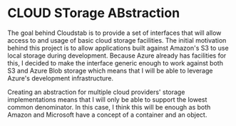 # CLOUD STorage ABstraction

The goal behind Cloudstab is to provide a set of interfaces that will allow access to and usage of basic cloud storage facilities.  The initial motivation behind this project is to allow applications built against Amazon's S3 to use local storage during development.  Because Azure already has facilities for this, I decided to make the interface generic enough to work against both S3 and Azure Blob storage which means that I will be able to leverage Azure's development infrastructure.

Creating an abstraction for multiple cloud providers' storage implementations means that I will only be able to support the lowest common denominator.  In this case, I think this will be enough as both Amazon and Microsoft have a concept of a container and an object.
